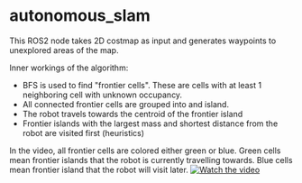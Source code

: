 # autonomous_slam
This ROS2 node takes 2D costmap as input and generates waypoints to unexplored areas of the map.

Inner workings of the algorithm:
- BFS is used to find "frontier cells". These are cells with at least 1 neighboring cell with unknown occupancy.
- All connected frontier cells are grouped into and island.
- The robot travels towards the centroid of the frontier island
- Frontier islands with the largest mass and shortest distance from the robot are visited first (heuristics)

In the video, all frontier cells are colored either green or blue. Green cells mean frontier islands that the robot is currently travelling towards. Blue cells mean frontier island that the robot will visit later.
[![Watch the video](https://img.youtube.com/vi/m9cCuDcngxk/maxresdefault.jpg)](https://youtu.be/m9cCuDcngxk)
